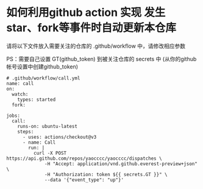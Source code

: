 # 如何利用github action 实现 发生 star、fork等事件时自动更新本仓库

请将以下文件放入需要关注的仓库的 .github/workflow 中，请修改相应参数

PS：需要自己设置 GT(github_token) 到被关注仓库的 secrets 中 (从你的github帐号设置中创建github_token)

```plaintext
# .github/workflow/call.yml
name: call
on:
  watch:
    types: started
  fork:

jobs:
  call:
    runs-on: ubuntu-latest
    steps:
      - uses: actions/checkout@v3
      - name: Call
        run: |
          curl -X POST https://api.github.com/repos/yaocccc/yaocccc/dispatches \
              -H "Accept: application/vnd.github.everest-preview+json" \
              -H "Authorization: token ${{ secrets.GT }}" \
              --data '{"event_type": "up"}'
```
